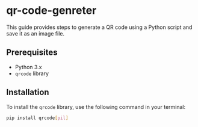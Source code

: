 # qr-code-genreter

This guide provides steps to generate a QR code using a Python script and save it as an image file.

## Prerequisites

- Python 3.x
- `qrcode` library

## Installation

To install the `qrcode` library, use the following command in your terminal:

```bash
pip install qrcode[pil]
